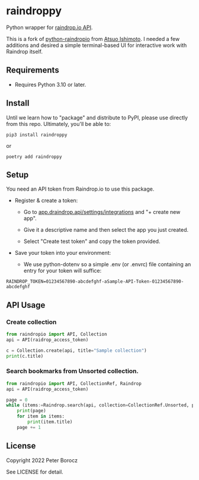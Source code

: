 # raindroppy

Python wrapper for [raindrop.io API](https://developer.raindrop.io/).

This is a fork of [python-raindropio](https://github.com/atsuoishimoto/python-raindropio) from [Atsuo Ishimoto](https://github.com/atsuoishimoto). I needed a few additions and desired a simple terminal-based UI for interactive work with Raindrop itself.

## Requirements

- Requires Python 3.10 or later.


## Install

Until we learn how to "package" and distribute to PyPI, please use directly from this repo. Ultimately, you'll be able to:

```shell
pip3 install raindroppy
```

or 

```shell
poetry add raindroppy
```

## Setup

You need an API token from Raindrop.io to use this package. 

- Register & create a token:

    - Go to [app.draindrop.api/settings/integrations](https://app.raindrop.io/settings/integrations) and "+ create new app".

    - Give it a descriptive name and then select the app you just created. 

    - Select "Create test token" and copy the token provided.

- Save your token into your environment:

    - We use python-dotenv so a simple .env (or .envrc) file containing an entry for your token will suffice:

```
RAINDROP_TOKEN=01234567890-abcdefghf-aSample-API-Token-01234567890-abcdefghf
```

## API Usage

### Create collection

```python
from raindropio import API, Collection
api = API(raidrop_access_token)

c = Collection.create(api, title="Sample collection")
print(c.title)
```

### Search bookmarks from Unsorted collection.

```python
from raindropio import API, CollectionRef, Raindrop
api = API(raidrop_access_token)

page = 0
while (items:=Raindrop.search(api, collection=CollectionRef.Unsorted, page=page)):
    print(page)
    for item in items:
        print(item.title)
    page += 1
```

## License

Copyright 2022 Peter Borocz

See LICENSE for detail.
